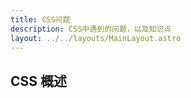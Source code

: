 ```yaml
---
title: CSS问题
description: CSS中遇到的问题，以及知识点
layout: ../../layouts/MainLayout.astro
---
```



## CSS 概述